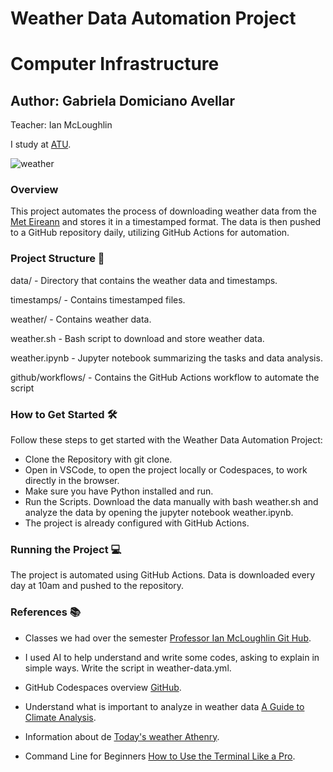 # Weather Data Automation Project

#  Computer Infrastructure

## Author: Gabriela Domiciano Avellar
Teacher: Ian McLoughlin

I study at [ATU](https://www.atu.ie).

![weather](https://www.acetireland.ie/wp-content/uploads/2019/06/4-seasons-1024x1024.jpg)

### Overview

This project automates the process of downloading weather data from the [Met Eireann](https://data.gov.ie/dataset/todays-weather-athenry) and stores it in a timestamped format. The data is then pushed to a GitHub repository daily, utilizing GitHub Actions for automation.


### Project Structure 📁

data/  - Directory that contains the weather data and timestamps.

timestamps/ - Contains timestamped files.

weather/ - Contains weather data.

weather.sh - Bash script to download and store weather data.

weather.ipynb - Jupyter notebook summarizing the tasks and data analysis.

github/workflows/ - Contains the GitHub Actions workflow to automate the script


### How to Get Started 🛠️

Follow these steps to get started with the Weather Data Automation Project:

- Clone the Repository with git clone.
- Open in VSCode, to open the project locally or Codespaces, to work directly in the browser.
- Make sure you have Python installed and run.
- Run the Scripts. Download the data manually with bash weather.sh and analyze the data by opening the jupyter notebook weather.ipynb.
- The project is already configured with GitHub Actions.

### Running the Project 💻

The project is automated using GitHub Actions. Data is downloaded every day at 10am and pushed to the repository.


### References 📚

- Classes we had over the semester [Professor Ian McLoughlin Git Hub](https://github.com/ianmcloughlin/2425_computer_infrastructure).

- I used AI to help understand and write some codes, asking to explain in simple ways. Write the script in weather-data.yml.

- GitHub Codespaces overview [GitHub](https://docs.github.com/en/codespaces/overview).

- Understand what is important to analyze in weather data [A Guide to Climate Analysis](https://blog.weatherstack.com/blog/leveraging-historical-weather-data-for-climate-analysis/).

- Information about de [Today's weather Athenry](https://data.gov.ie/dataset/todays-weather-athenry).

- Command Line for Beginners [How to Use the Terminal Like a Pro](https://www.freecodecamp.org/news/command-line-for-beginners/).
